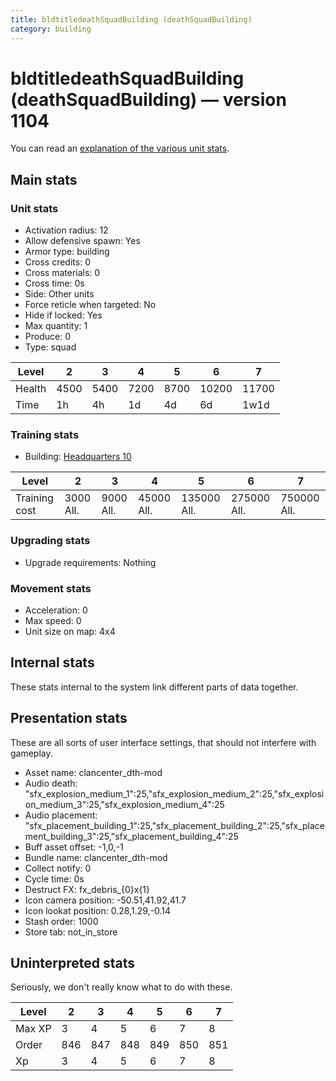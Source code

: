 ```yaml
---
title: bldtitledeathSquadBuilding (deathSquadBuilding)
category: building
---
```


# bldtitledeathSquadBuilding (deathSquadBuilding) — version 1104

You can read an [explanation  of the various unit stats](unitexplained.md).

## Main stats

### Unit stats

  * Activation radius: 12
  * Allow defensive spawn: Yes
  * Armor type: building
  * Cross credits: 0
  * Cross materials: 0
  * Cross time: 0s
  * Side: Other units
  * Force reticle when targeted: No
  * Hide if locked: Yes
  * Max quantity: 1
  * Produce: 0
  * Type: squad

|Level |2   |3   |4   |5   |6    |7    |
|------|----|----|----|----|-----|-----|
|Health|4500|5400|7200|8700|10200|11700|
|Time  |1h  |4h  |1d  |4d  |6d   |1w1d |


### Training stats

  * Building: [Headquarters 10](smugglerHQ.html)

|Level        |2        |3        |4         |5          |6          |7          |
|-------------|---------|---------|----------|-----------|-----------|-----------|
|Training cost|3000 All.|9000 All.|45000 All.|135000 All.|275000 All.|750000 All.|


### Upgrading stats

  * Upgrade requirements: Nothing

### Movement stats

  * Acceleration: 0
  * Max speed: 0
  * Unit size on map: 4x4

## Internal stats

These stats internal to the system link different parts of data together.


## Presentation stats

These are all sorts of user interface settings, that should not interfere with gameplay.

  * Asset name: clancenter_dth-mod
  * Audio death: "sfx_explosion_medium_1":25,"sfx_explosion_medium_2":25,"sfx_explosion_medium_3":25,"sfx_explosion_medium_4":25
  * Audio placement: "sfx_placement_building_1":25,"sfx_placement_building_2":25,"sfx_placement_building_3":25,"sfx_placement_building_4":25
  * Buff asset offset: -1,0,-1
  * Bundle name: clancenter_dth-mod
  * Collect notify: 0
  * Cycle time: 0s
  * Destruct FX: fx_debris_{0}x{1}
  * Icon camera position: -50.51,41.92,41.7
  * Icon lookat position: 0.28,1.29,-0.14
  * Stash order: 1000
  * Store tab: not_in_store

## Uninterpreted stats

Seriously, we don't really know what to do with these.

|Level |2  |3  |4  |5  |6  |7  |
|------|---|---|---|---|---|---|
|Max XP|3  |4  |5  |6  |7  |8  |
|Order |846|847|848|849|850|851|
|Xp    |3  |4  |5  |6  |7  |8  |



